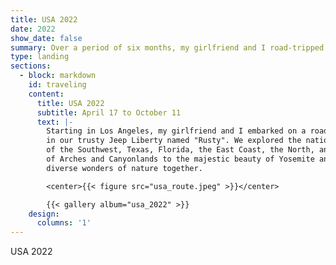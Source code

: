 ```yaml
---
title: USA 2022
date: 2022
show_date: false
summary: Over a period of six months, my girlfriend and I road-tripped across the stunning landscapes of the United States, exploring various national and state parks in our Jeep Liberty named "Rusty".
type: landing
sections:
  - block: markdown
    id: traveling
    content:
      title: USA 2022
      subtitle: April 17 to October 11
      text: |-
        Starting in Los Angeles, my girlfriend and I embarked on a road trip
        in our trusty Jeep Liberty named "Rusty". We explored the national and state parks of the USA, including the stunning landscapes
        of the Southwest, Texas, Florida, the East Coast, the North, and the West Coast. From the iconic red rock formations
        of Arches and Canyonlands to the majestic beauty of Yosemite and Yellowstone, our journey allowed us to experience the
        diverse wonders of nature together.

        <center>{{< figure src="usa_route.jpeg" >}}</center>

        {{< gallery album="usa_2022" >}}
    design:
      columns: '1'
---
```

USA 2022
